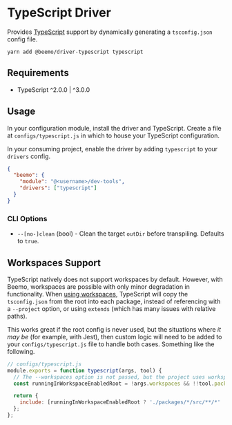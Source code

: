 # TypeScript Driver

Provides [TypeScript](https://github.com/microsoft/typescript) support by dynamically generating a
`tsconfig.json` config file.

```
yarn add @beemo/driver-typescript typescript
```

## Requirements

- TypeScript ^2.0.0 | ^3.0.0

## Usage

In your configuration module, install the driver and TypeScript. Create a file at
`configs/typescript.js` in which to house your TypeScript configuration.

In your consuming project, enable the driver by adding `typescript` to your `drivers` config.

```json
{
  "beemo": {
    "module": "@<username>/dev-tools",
    "drivers": ["typescript"]
  }
}
```

### CLI Options

- `--[no-]clean` (bool) - Clean the target `outDir` before transpiling. Defaults to `true`.

## Workspaces Support

TypeScript natively does not support workspaces by default. However, with Beemo, workspaces are
possible with only minor degradation in functionality. When [using workspaces](../workspaces.md),
TypeScript will copy the `tsconfig.json` from the root into each package, instead of referencing
with a `--project` option, or using `extends` (which has many issues with relative paths).

This works great if the root config is never used, but the situations where _it may be_ (for
example, with Jest), then custom logic will need to be added to your `configs/typescript.js` file to
handle both cases. Something like the following.

```js
// configs/typescript.js
module.exports = function typescript(args, tool) {
  // The --workspaces option is not passed, but the project uses workspaces.
  const runningInWorkspaceEnabledRoot = !args.workspaces && !!tool.package.workspaces;

  return {
    include: [runningInWorkspaceEnabledRoot ? './packages/*/src/**/*' : './src/**/*'],
  };
};
```

